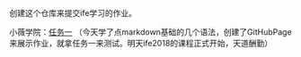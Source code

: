 创建这个仓库来提交ife学习的作业。  

小薇学院：[任务一](https://clchua.github.io/ife/html&nbspcss/task1.html)
（今天学了点markdown基础的几个语法，创建了GitHubPage来展示作业，就拿任务一来测试。明天ife2018的课程正式开始，天道酬勤）
